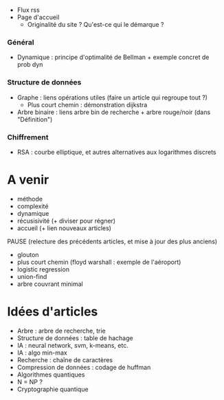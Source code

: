 - Flux rss
- Page d'accueil
   - Originalité du site ? Qu'est-ce qui le démarque ?

### Général

- Dynamique : principe d'optimalité de Bellman + exemple concret de prob dyn

### Structure de données

- Graphe : liens opérations utiles (faire un article qui regroupe tout ?)
   - Plus court chemin : démonstration dijkstra
- Arbre binaire : liens arbre bin de recherche + arbre rouge/noir (dans "Définition")

### Chiffrement

- RSA : courbe elliptique, et autres alternatives aux logarithmes discrets

# A venir

- méthode
- complexité
- dynamique
- récusisivité (+ diviser pour régner)
- accueil (+ lien nouveaux articles)

PAUSE (relecture des précédents articles, et mise à jour des plus anciens)

- glouton
- plus court chemin (floyd warshall : exemple de l'aéroport)
- logistic regression
- union-find
- arbre couvrant minimal

# Idées d'articles

- Arbre : arbre de recherche, trie
- Structure de données : table de hachage
- IA : neural network, svm, k-means, etc.
- IA : algo min-max
- Recherche : chaîne de caractères
- Compression de données : codage de huffman
- Algorithmes quantiques
- N = NP ?
- Cryptographie quantique
